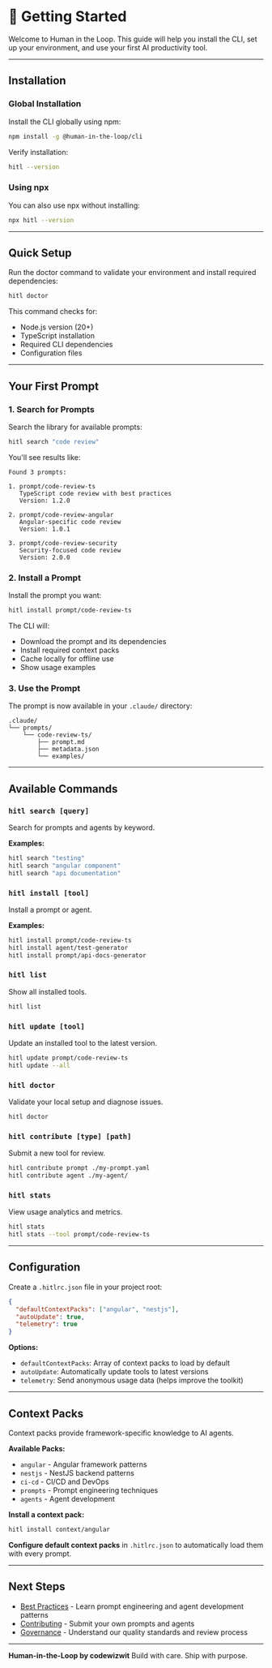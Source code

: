 # 🚀 Getting Started

Welcome to Human in the Loop. This guide will help you install the CLI, set up your environment, and use your first AI productivity tool.

---

## Installation

### Global Installation

Install the CLI globally using npm:

```bash
npm install -g @human-in-the-loop/cli
```

Verify installation:

```bash
hitl --version
```

### Using npx

You can also use npx without installing:

```bash
npx hitl --version
```

---

## Quick Setup

Run the doctor command to validate your environment and install required dependencies:

```bash
hitl doctor
```

This command checks for:
- Node.js version (20+)
- TypeScript installation
- Required CLI dependencies
- Configuration files

---

## Your First Prompt

### 1. Search for Prompts

Search the library for available prompts:

```bash
hitl search "code review"
```

You'll see results like:

```
Found 3 prompts:

1. prompt/code-review-ts
   TypeScript code review with best practices
   Version: 1.2.0

2. prompt/code-review-angular
   Angular-specific code review
   Version: 1.0.1

3. prompt/code-review-security
   Security-focused code review
   Version: 2.0.0
```

### 2. Install a Prompt

Install the prompt you want:

```bash
hitl install prompt/code-review-ts
```

The CLI will:
- Download the prompt and its dependencies
- Install required context packs
- Cache locally for offline use
- Show usage examples

### 3. Use the Prompt

The prompt is now available in your `.claude/` directory:

```
.claude/
└── prompts/
    └── code-review-ts/
        ├── prompt.md
        ├── metadata.json
        └── examples/
```

---

## Available Commands

### `hitl search [query]`

Search for prompts and agents by keyword.

**Examples:**
```bash
hitl search "testing"
hitl search "angular component"
hitl search "api documentation"
```

### `hitl install [tool]`

Install a prompt or agent.

**Examples:**
```bash
hitl install prompt/code-review-ts
hitl install agent/test-generator
hitl install prompt/api-docs-generator
```

### `hitl list`

Show all installed tools.

```bash
hitl list
```

### `hitl update [tool]`

Update an installed tool to the latest version.

```bash
hitl update prompt/code-review-ts
hitl update --all
```

### `hitl doctor`

Validate your local setup and diagnose issues.

```bash
hitl doctor
```

### `hitl contribute [type] [path]`

Submit a new tool for review.

```bash
hitl contribute prompt ./my-prompt.yaml
hitl contribute agent ./my-agent/
```

### `hitl stats`

View usage analytics and metrics.

```bash
hitl stats
hitl stats --tool prompt/code-review-ts
```

---

## Configuration

Create a `.hitlrc.json` file in your project root:

```json
{
  "defaultContextPacks": ["angular", "nestjs"],
  "autoUpdate": true,
  "telemetry": true
}
```

**Options:**
- `defaultContextPacks`: Array of context packs to load by default
- `autoUpdate`: Automatically update tools to latest versions
- `telemetry`: Send anonymous usage data (helps improve the toolkit)

---

## Context Packs

Context packs provide framework-specific knowledge to AI agents.

**Available Packs:**
- `angular` - Angular framework patterns
- `nestjs` - NestJS backend patterns
- `ci-cd` - CI/CD and DevOps
- `prompts` - Prompt engineering techniques
- `agents` - Agent development

**Install a context pack:**

```bash
hitl install context/angular
```

**Configure default context packs** in `.hitlrc.json` to automatically load them with every prompt.

---

## Next Steps

- [Best Practices](./best-practices.md) - Learn prompt engineering and agent development patterns
- [Contributing](./contributing.md) - Submit your own prompts and agents
- [Governance](./governance.md) - Understand our quality standards and review process

---

**Human-in-the-Loop by codewizwit**
Build with care. Ship with purpose.
